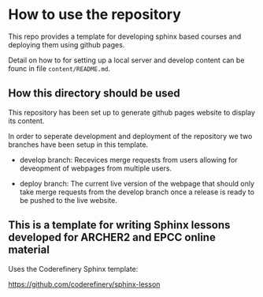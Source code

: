 # How to use the repository

This repo provides a template for developing sphinx based courses and deploying them using github pages.

Detail on how to for setting up a local server and develop content can be founc in file `content/README.md`.

## How this directory should be used

This repository has been set up to generate github pages website to display its content.

In order to seperate development and deployment of the repository we two branches have been setup in this template.

- develop branch: Recevices merge requests from users allowing for deveopment of webpages from multiple users.

- deploy branch: The current live version of the webpage that should only take merge requests from the develop branch once a release is ready to be pushed to the live website.



## This is a template for writing Sphinx lessons developed for ARCHER2 and EPCC online material

Uses the Coderefinery Sphinx template:

https://github.com/coderefinery/sphinx-lesson
